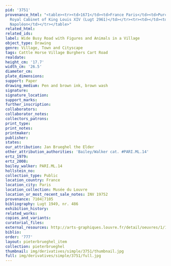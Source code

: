 ```yaml
---
pid: '3751'
provenance_html: "<table><tr><td>1671</td><td>France Paris</td><td>Purchased for the
  Royal Cabinet of King Louis XIV (Lugt 2961)</td></tr><tr><td></td><td>France Paris</td><td>Musée
  Napoléon</td></tr></table>"
related_html: 
related_ids: 
label: Wide Busy Road with Figures and Animals in a Village
object_type: Drawing
genre: Village, Town and Cityscape
tags: Cattle Horse Village Burghers Cart Road
realdate: 
height_cm: '17.7'
width_cm: '26.5'
diameter_cm: 
plate_dimensions: 
support: Paper
drawing_medium: Pen and brown ink, brown wash
signature: 
signature_location: 
support_marks: 
further_inscription: 
collaborators: 
collaborator_notes: 
collectors_patrons: 
print_type: 
print_notes: 
printmaker: 
publisher: 
states: 
our_attribution: Jan Brueghel the Elder
other_attribution_authorities: 'Bailey/Walker cat. #PARI.ML.14'
ertz_1979: 
ertz_2008: 
bailey_walker: PARI.ML.14
hollstein_no: 
collection_type: Public
location_country: France
location_city: Paris
location_collection: Musée du Louvre
location_or_most_recent_sale_notes: INV 19752
provenance: 7104|7105
bibliography: Lugt 1949, nr. 486
exhibition_history: 
related_works: 
copies_and_variants: 
curatorial_files: 
external_resources: http://arts-graphiques.louvre.fr/detail/oeuvres/1/109894-Large-route-animee-de-figures-et-danimaux-dans-un-village
biblio: 
order: '777'
layout: pieterbrueghel_item
collection: pieterbrueghel
thumbnail: img/derivatives/simple/3751/thumbnail.jpg
full: img/derivatives/simple/3751/full.jpg
---
```

